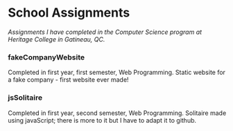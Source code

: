 # School Assignments
_Assignments I have completed in the Computer Science program at Heritage College in Gatineau, QC._

### fakeCompanyWebsite
Completed in first year, first semester, Web Programming. Static website for a fake company - first website ever made!

### jsSolitaire
Completed in first year, second semester, Web Programming. Solitaire made using javaScript; there is more to it but I have to adapt it to github.
